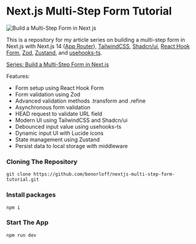 # Next.js Multi-Step Form Tutorial

![Build a Multi-Step Form in Next js](https://github.com/benorloff/nextjs-form-tutorial/assets/99829882/7180a2c9-d079-4266-8206-750b6ca161e2)

This is a repository for my article series on building a multi-step form in Next.js with Next.js 14 ([App Router](https://nextjs.org/docs/app)), [TailwindCSS](https://tailwindcss.com/), [Shadcn/ui](https://ui.shadcn.com/), [React Hook Form](https://react-hook-form.com/), [Zod](https://zod.dev/), [Zustand](https://docs.pmnd.rs/zustand/getting-started/introduction), and [usehooks-ts](https://usehooks-ts.com/).

[Series: Build a Multi-Step Form in Next.js](https://blog.benorloff.co/series/multi-step-form-nextjs)

Features:

- Form setup using React Hook Form
- Form validation using Zod
- Advanced validation methods .transform and .refine
- Asynchronous form validation
- HEAD request to validate URL field
- Modern UI using TailwindCSS and Shadcn/ui
- Debounced input value using usehooks-ts
- Dynamic input UI with Lucide icons
- State management using Zustand
- Persist data to local storage with middleware

### Cloning The Repository

```shell
git clone https://github.com/benorloff/nextjs-multi-step-form-tutorial.git
```

### Install packages

```shell
npm i
```

### Start The App

```shell
npm run dev
```
